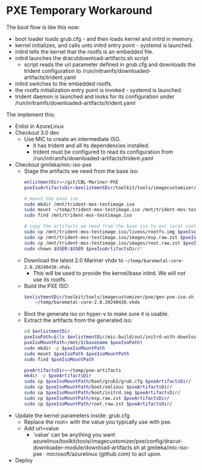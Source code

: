 # PXE Temporary Workaround

The boot flow is like this now:
- boot loader loads grub.cfg - and then loads kernel and initrd in memory.
- kernel initializes, and calls unto initrd entry point - systemd is launched.
- initrd tells the kernel that the rootfs is an embedded file.
- initrd launches the dracutdownload-artifacts.sh script
  - script reads the url parameter defined in grub.cfg and downloads the trident configuration to /run/initramfs/downloaded-artifacts/trident.yaml
- initrd switches to the embedded rootfs.
- the rootfs initialization entry point is invoked - systemd is launched.
- trident daemon is launched and looks for its configuration under /run/initramfs/downloaded-artifacts/trident.yaml

The implement this:
- Enlist in AzureLinux
- Checkout 3.0 dev
  - Use MIC to create an intermediate ISO.
    - it has trident and all its dependencies installed.
    - trident must be configured to read its configuration from /run/initramfs/downloaded-artifacts/trident.yaml
- Checkout gmileka/mic-iso-pxe
  - Stage the artifacts we need from the base iso:
    ```bash
    enlistmentDir=~/git/CBL-Mariner-PXE
    pxeIsoArtifactsDir=$enlistmentDir/toolkit/tools/imagecustomizer/pxe/config/initrd-additional-artifacts

    # mount the base iso
    sudo mkdir /mnt/trident-mos-testimage.iso
    sudo mount ~/temp/trident-mos-testimage.iso /mnt/trident-mos-testimage.iso
    sudo find /mnt/trident-mos-testimage.iso

    # copy the artifacts we need from the base iso to our local config folder
    sudo cp /mnt/trident-mos-testimage.iso/liveos/rootfs.img $pxeIsoArtifactsDir
    sudo cp /mnt/trident-mos-testimage.iso/images/esp.raw.zst $pxeIsoArtifactsDir
    sudo cp /mnt/trident-mos-testimage.iso/images/root.raw.zst $pxeIsoArtifactsDir
    sudo chown $USER:$USER $pxeIsoArtifactsDir/*
    ```
  - Download the latest 2.0 Mariner vhdx to `~/temp/baremetal-core-2.0.20240430.vhdx`.
    - This will be used to provide the kernel/base initrd. We will not use its rootfs.
  - Build the PXE ISO:
    ```bash
    $enlistmentDir/toolkit/tools/imagecustomizer/pxe/gen-pxe-iso.sh \
        ~/temp/baremetal-core-2.0.20240430.vhdx
    ```
  - Boot the generate iso on hyper-v to make sure it is usable.
  - Extract the artifacts from the generated iso:
    ```bash
    cd $enlistmentDir
    pxeIsoPath=$(ls $enlistmentDir/mic-build/out/initrd-with-downloader*.iso)
    pxeIsoMountPath=/mnt/$(basename $pxeIsoPath)
    sudo mkdir -p $pxeIsoMountPath
    sudo mount $pxeIsoPath $pxeIsoMountPath
    sudo find $pxeIsoMountPath
  
    pxeArtifactsDir=~/temp/pxe-artifacts
    mkdir -p $pxeArtifactsDir
    sudo cp $pxeIsoMountPath/boot/grub2/grub.cfg $pxeArtifactsDir/
    sudo cp $pxeIsoMountPath/boot/vmlinuz $pxeArtifactsDir/
    sudo cp $pxeIsoMountPath/boot/initrd.img $pxeArtifactsDir/
    sudo cp $pxeIsoMountPath/esp.raw.zst $pxeArtifactsDir/
    sudo cp $pxeIsoMountPath/root.raw.zst $pxeArtifactsDir/
    ```
- Update the kernel parameters inside: grub.cfg 
  - Replace the root= with the value you typically use with pxe.
  - Add url=value
    - 'value' can be anything you want azurelinux/toolkit/tools/imagecustomizer/pxe/config/dracut-downloader-module/download-artifacts.sh at gmileka/mic-iso-pxe · microsoft/azurelinux (github.com) to act upon.
- Deploy

